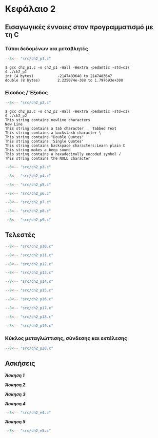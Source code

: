 # Κεφάλαιο 2

## Εισαγωγικές έννοιες στον προγραμματισμό με τη C

### Τύποι δεδομένων και μεταβλητές

```{.c title="ch2_p1.c" linenums="1"}
--8<-- "src/ch2_p1.c"
```

```{.text .nocopy}
$ gcc ch2_p1.c -o ch2_p1 -Wall -Wextra -pedantic -std=c17
$ ./ch2_p1
int (4 bytes)           -2147483648 to 2147483647
double (8 bytes)        2.225074e-308 to 1.797693e+308
```

### Είσοδος / Έξοδος
```{.c title="ch2_p2.c" linenums="1"}
--8<-- "src/ch2_p2.c"
```

```{.text .nocopy}
$ gcc ch2_p2.c -o ch2_p2 -Wall -Wextra -pedantic -std=c17
$ ./ch2_p2
This string contains newline characters 
New Line
This string contains a tab character    Tabbed Text
This string contains a backslash character \
This string contains "Double Quotes"
This string contains 'Single Quotes'
This string contains backspace characters:Learn plain C
This string makes a beep sound
This string contains a hexadecimally encoded symbol √
This string contains the NULL character
```

```{.c title="ch2_p3.c" linenums="1"}
--8<-- "src/ch2_p3.c"
```

```{.c title="ch2_p4.c" linenums="1"}
--8<-- "src/ch2_p4.c"
```

```{.c title="ch2_p5.c" linenums="1"}
--8<-- "src/ch2_p5.c"
```

```{.c title="ch2_p6.c" linenums="1"}
--8<-- "src/ch2_p6.c"
```

```{.c title="ch2_p7.c" linenums="1"}
--8<-- "src/ch2_p7.c"
```

```{.c title="ch2_p8.c" linenums="1"}
--8<-- "src/ch2_p8.c"
```

```{.c title="ch2_p9.c" linenums="1"}
--8<-- "src/ch2_p9.c"
```

## Τελεστές
```{.c title="ch2_p10.c" linenums="1"}
--8<-- "src/ch2_p10.c"
```

```{.c title="ch2_p11.c" linenums="1"}
--8<-- "src/ch2_p11.c"
```

```{.c title="ch2_p12.c" linenums="1"}
--8<-- "src/ch2_p12.c"
```

```{.c title="ch2_p13.c" linenums="1"}
--8<-- "src/ch2_p13.c"
```

```{.c title="ch2_p14.c" linenums="1"}
--8<-- "src/ch2_p14.c"
```

```{.c title="ch2_p15.c" linenums="1"}
--8<-- "src/ch2_p15.c"
```

```{.c title="ch2_p16.c" linenums="1"}
--8<-- "src/ch2_p16.c"
```

```{.c title="ch2_p17.c" linenums="1"}
--8<-- "src/ch2_p17.c"
```

```{.c title="ch2_p18.c" linenums="1"}
--8<-- "src/ch2_p18.c"
```

```{.c title="ch2_p19.c" linenums="1"}
--8<-- "src/ch2_p19.c"
```
### Κύκλος μεταγλώττισης, σύνδεσης και εκτέλεσης
```{.c title="ch2_p20.c" linenums="1"}
--8<-- "src/ch2_p20.c"
```

## Ασκήσεις

***Άσκηση 1***


***Άσκηση 2***


***Άσκηση 3***


***Άσκηση 4***
```{.c title="ch2_e4.c" linenums="1"}
--8<-- "src/ch2_e4.c"
```

***Άσκηση 5***
```{.c title="ch2_e5.c" linenums="1"}
--8<-- "src/ch2_e5.c"
```

